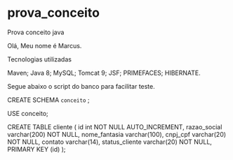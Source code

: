 # prova_conceito
Prova conceito java

Olá,
Meu nome é Marcus.

Tecnologias utilizadas

Maven;
Java 8;
MySQL;
Tomcat 9;
JSF;
PRIMEFACES;
HIBERNATE.


Segue abaixo o script do banco para facilitar teste.

CREATE SCHEMA `conceito` ;

USE conceito;


CREATE TABLE cliente (
    id int NOT NULL AUTO_INCREMENT,
    razao_social varchar(200) NOT NULL,
    nome_fantasia varchar(100),
    cnpj_cpf varchar(20) NOT NULL,
    contato varchar(14),
    status_cliente varchar(20) NOT NULL,
    PRIMARY KEY (id)
);
